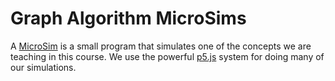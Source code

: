 # Graph Algorithm MicroSims

A [MicroSim](https://dmccreary.github.io/microsims/) is a small
program that simulates one of the concepts we are teaching
in this course.  We use the powerful [p5.js](https://p5js.org/)
system for doing many of our simulations.